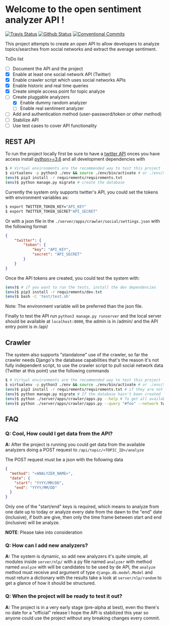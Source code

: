 # Welcome to the open sentiment analyzer API !

[![Travis Status](https://travis-ci.com/Mike325/SentimentAnalyzer.svg?token=3YWhs8nPpqyajna6si5D&branch=master)](https://travis-ci.com/Mike325/SentimentAnalyzer)
[![Github Status](https://github.com/Mike325/SentimentAnalyzer/workflows/analyzer/badge.svg)](https://github.com/Mike325/SentimentAnalyzer/actions)
[![Conventional Commits](https://img.shields.io/badge/Conventional%20Commits-1.0.0-yellow.svg)](https://conventionalcommits.org)


This project attempts to create an open API to allow developers to analyze
topics/searches from social networks and extract the average sentiment.

ToDo list

- [ ] Document the API and the project
- [X] Enable at least one social network API (Twitter)
- [X] Enable crawler script which uses social networks APIs
- [X] Enable historic and real time queries
- [X] Create simple access point for topic analyze
- [ ] Create pluggable analyzers
  - [X] Enable dummy random analyzer
  - [ ] Enable real sentiment analyzer
- [ ] Add and authentication method (user-password/token or other method)
- [ ] Stabilize API
- [ ] Use test cases to cover API functionality

## REST API

To run the project locally first be sure to have a
[twitter API](https://developer.twitter.com/en/apply-for-access) onces you have access install [python>=3.6](https://www.python.org/downloads/) and all development dependencies with

```sh
$ # Virtual environments are the recommended way to test this project
$ virtualenv -p python3 ./env && source ./env/bin/activate # or ./env/Scripts/activate for Windows
(env)$ pip3 install -r requirements/requirements.txt
(env)$ python manage.py migrate # create the database
```
Currently the system only supports twitter's API,
you could set the tokens with environment variables as:

```sh
$ export TWITTER_TOKEN_KEY="API_KEY"
$ export TWITTER_TOKEN_SECRET"API_SECRET"
```

Or with a json file in the `./server/apps/crawler/social/settings.json` with the following format

```json
{
    "twitter": {
        "token": {
            "key": "API_KEY",
            "secret": "API_SECRET"
        }
    }
}
```

Once the API tokens are created, you could test the system with:

```sh
(env)$ # if you want to run the tests, install the dev dependencies
(env)$ pip3 install -r requirements/dev.txt
(env)$ bash -C 'test/test.sh'
```

Note: The environment variable will be preferred than the json file.


Finally to test the API run `python3 manage.py runserver` and the local server
should be available at `localhost:8000`, the admin is in /admin/ and the API
entry point is in /api/

## Crawler

The system also supports "standalone" use of the crawler, so far the crawler
needs Django's the database capabilities that's the reason it's not fully
independent script, to use the crawler script to pull social network data
(Twitter at this point) use the following commands

```sh
$ # Virtual environments are the recommended way to test this project
$ virtualenv -p python3 ./env && source ./env/bin/activate # or ./env/Scripts/activate for Windows
(env)$ pip3 install -r requirements/requirements.txt # if they are not installed yet
(env)$ python manage.py migrate # If the database hasn't been created
(env)$ python ./server/apps/crawler/apps.py --help # To get all available options
(env)$ python ./server/apps/crawler/apps.py --query "#foo" --network twitter
```

## FAQ

### Q: Cool, How could I get data from the API?
**A:** After the project is running you could get data from the available
analyzers doing a POST request to `/api/topic/<TOPIC_ID>/analyze`


The POST request must be a json with the following data
```json
{
  "method": "<ANALYZER_NAME>",
  "date": {
    "start": "YYYY/MM/DD",
    "end": "YYYY/MM/DD"
  }
}
```
Only one of the "start/end" keys is required, which means to analyze from one
date up to today or analyze every date from the dawn to the "end" date
(inclusive), if both are give, then only the time frame between start and end
(inclusive) will be analyze.


**NOTE**: Please take into consideration

### Q: How can I add new analyzers?
**A:** The system is dynamic, so add new analyzers it's quite simple,
all modules inside `server/nlp/` with a py file named `analyzer` with method named
`analyze`  with will be candidates to be used by de API, the `analyze` method
must receive and argument of type `django.db.model.Model` and must return a
dictionary with the results take a look at `server/nlp/random` to get a glance
of how it should be structured.

### Q: When the project will be ready to test it out?
**A:** The project is in a very early stage (pre-alpha at best), even tho
there's no date for a "official" release I hope the API is stabilized this year
so anyone could use the project without any breaking changes every commit.
